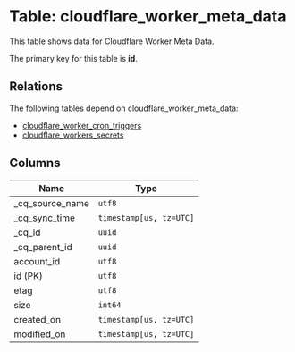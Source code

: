 # Table: cloudflare_worker_meta_data

This table shows data for Cloudflare Worker Meta Data.

The primary key for this table is **id**.

## Relations

The following tables depend on cloudflare_worker_meta_data:
  - [cloudflare_worker_cron_triggers](cloudflare_worker_cron_triggers)
  - [cloudflare_workers_secrets](cloudflare_workers_secrets)

## Columns

| Name          | Type          |
| ------------- | ------------- |
|_cq_source_name|`utf8`|
|_cq_sync_time|`timestamp[us, tz=UTC]`|
|_cq_id|`uuid`|
|_cq_parent_id|`uuid`|
|account_id|`utf8`|
|id (PK)|`utf8`|
|etag|`utf8`|
|size|`int64`|
|created_on|`timestamp[us, tz=UTC]`|
|modified_on|`timestamp[us, tz=UTC]`|
